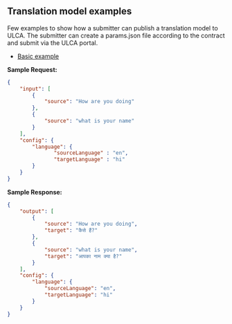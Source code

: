 ## Translation model examples
Few examples to show how a submitter can publish a translation model to ULCA. The submitter can create a params.json file according to the contract and submit via the ULCA portal.

* [Basic example](./basic)

**Sample Request:**
```json
{
    "input": [
        {
            "source": "How are you doing"
        },
        {
            "source": "what is your name"
        }
    ],
    "config": {
        "language": {
               "sourceLanguage" : "en",
               "targetLanguage" : "hi"
        }
    }
}
```

**Sample Response:**
```json
{
    "output": [
        {
            "source": "How are you doing",
            "target": "कैसे हैं?"
        },
        {
            "source": "what is your name",
            "target": "आपका नाम क्या है?"
        }
    ],
    "config": {
        "language": {
            "sourceLanguage": "en",
            "targetLanguage": "hi"
        }
    }
}

```